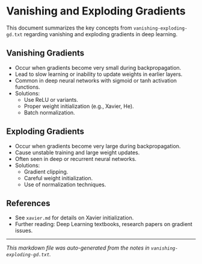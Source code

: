 # Vanishing and Exploding Gradients

This document summarizes the key concepts from `vanishing-exploding-gd.txt` regarding vanishing and exploding gradients in deep learning.

## Vanishing Gradients
- Occur when gradients become very small during backpropagation.
- Lead to slow learning or inability to update weights in earlier layers.
- Common in deep neural networks with sigmoid or tanh activation functions.
- Solutions:
  - Use ReLU or variants.
  - Proper weight initialization (e.g., Xavier, He).
  - Batch normalization.

## Exploding Gradients
- Occur when gradients become very large during backpropagation.
- Cause unstable training and large weight updates.
- Often seen in deep or recurrent neural networks.
- Solutions:
  - Gradient clipping.
  - Careful weight initialization.
  - Use of normalization techniques.

## References
- See `xavier.md` for details on Xavier initialization.
- Further reading: Deep Learning textbooks, research papers on gradient issues.

---
*This markdown file was auto-generated from the notes in `vanishing-exploding-gd.txt`.*
